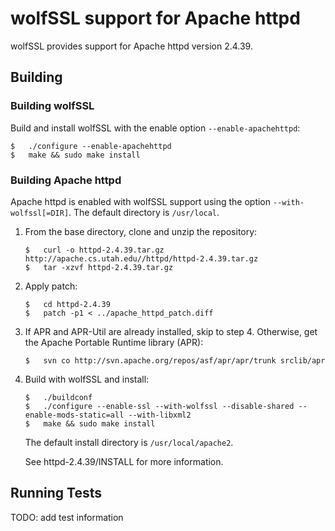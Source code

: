 # wolfSSL support for Apache httpd
wolfSSL provides support for Apache httpd version 2.4.39.
## Building
### Building wolfSSL
Build and install wolfSSL with the enable option `--enable-apachehttpd`:
```
$   ./configure --enable-apachehttpd
$   make && sudo make install
```
### Building Apache httpd
Apache httpd is enabled with wolfSSL support using the option `--with-wolfssl[=DIR]`. The default directory is `/usr/local`.

1. From the base directory, clone and unzip the repository:
    ```console
    $   curl -o httpd-2.4.39.tar.gz http://apache.cs.utah.edu//httpd/httpd-2.4.39.tar.gz
    $   tar -xzvf httpd-2.4.39.tar.gz
    ```
2. Apply patch:
    ```
    $   cd httpd-2.4.39
    $   patch -p1 < ../apache_httpd_patch.diff
    ```
3. If APR and APR-Util are already installed, skip to step 4. Otherwise, get the Apache Portable Runtime library (APR):
    ```
    $   svn co http://svn.apache.org/repos/asf/apr/apr/trunk srclib/apr

    ```
4. Build with wolfSSL and install:
    ```
    $   ./buildconf
    $   ./configure --enable-ssl --with-wolfssl --disable-shared --enable-mods-static=all --with-libxml2
    $   make && sudo make install
    ```
    The default install directory is `/usr/local/apache2`.

    See httpd-2.4.39/INSTALL for more information.

## Running Tests
TODO: add test information
